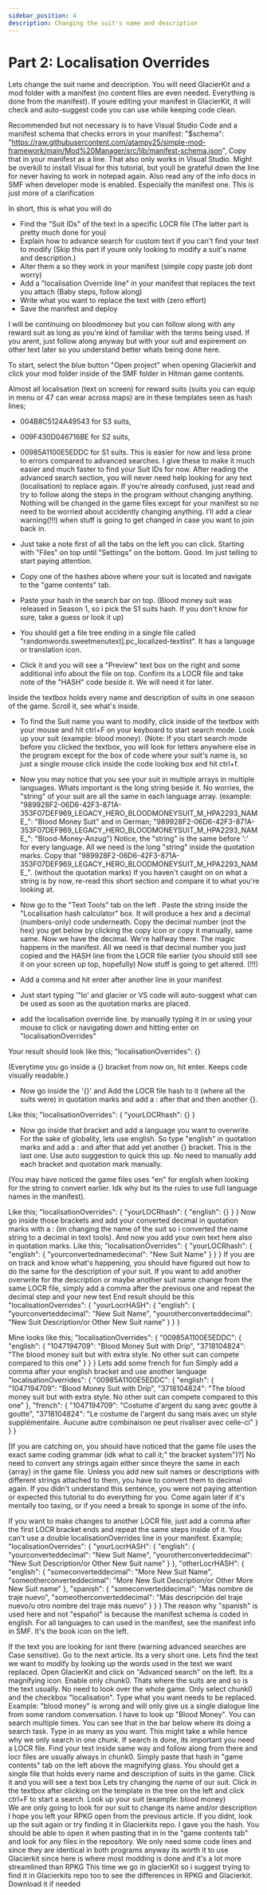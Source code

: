 ```yaml
---
sidebar_position: 4
description: Changing the suit's name and description
---
```


# Part 2: Localisation Overrides
Lets change the suit name and description.
You will need GlacierKit and a mod folder with a manifest (no content files are even needed. Everything is done from the manifest). 
If youre editing your manifest in GlacierKit, it will check and auto-suggest code you can use while keeping code clean.

Recommended but not necessary is to have Visual Studio Code and a manifest schema that checks errors in your manifest:
"$schema": "https://raw.githubusercontent.com/atampy25/simple-mod-framework/main/Mod%20Manager/src/lib/manifest-schema.json",
Copy that in your manifest as a line. That also only works in Visual Studio. Might be overkill to install Visual for this tutorial, but youll be grateful down the line for never having to work in notepad again.
Also read any of the info docs in SMF when developer mode is enabled. Especially the manifest one. This is just more of a clarification

In short, this is what you will do
- Find the "Suit IDs" of the text in a specific LOCR file (The latter part is pretty much done for you)
- Explain how to advance search for custom text if you can't find your text to modify (Skip this part if youre only looking to modify a suit's name and description.)
- Alter them a so they work in your manifest (simple copy paste job dont worry)
- Add a "localisation Override line" in your manifest that replaces the text you attach (Baby steps, follow along)
- Write what you want to replace the text with (zero effort)
- Save the manifest and deploy

I will be continuing on bloodmoney but you can follow along with any reward suit as long as you're kind of familiar with the terms being used. If you arent, just follow along anyway but with your suit and expirement on other text later so you understand better whats being done here. 

To start, select the blue button "Open project" when opening Glacierkit and click your mod folder inside of the SMF folder in Hitman game contents.

Almost all localisation (text on screen) for reward suits (suits you can equip in menu or 47 can wear across maps) are in these templates seen as hash lines;
- 004B8C5124A49543 for S3 suits,
- 009F430D046716BE for S2 suits,
- 00985A1100E5EDDC for S1 suits. 
This is easier for now and less prone to errors compared to advanced searches. 
I give these to make it much easier and much faster to find your Suit IDs for now.
After reading the advanced search section, you will never need help looking for any text (localisation) to replace again.
If you're already confused, just read and try to follow along the steps in the program without changing anything. Nothing will be changed in the game files except for your manifest so no need to be worried about accidently changing anything. I'll add a clear warning(!!!) when stuff is going to get changed in case you want to join back in.


- Just take a note first of all the tabs on the left you can click. Starting with "Files" on top until "Settings" on the bottom. Good. Im just telling to start paying attention.
- Copy one of the hashes above where your suit is located and navigate to the "game contents" tab.
- Paste your hash in the search bar on top. (Blood money suit was released in Season 1, so i pick the S1 suits hash. If you don't know for sure, take a guess or look it up) 
- You should get a file tree ending in a single file called "randomwords.sweetmenutext].pc_localized-textlist". It has a language or translation icon. 
- Click it and you will see a "Preview" text box on the right and some additional info about the file on top. Confirm its a LOCR file and take note of the "HASH" code beside it. We will need it for later.

Inside the textbox holds every name and description of suits in one season of the game. Scroll it, see what's inside.
- To find the Suit name you want to modify, click inside of the textbox with your mouse and hit ctrl+F on your keyboard to start search mode. Look up your suit (example: blood money). 
(Note: If you start search mode before you clicked the textbox, you will look for letters anywhere else in the program except for the box of code where your suit's name is, so just a single mouse click inside the code looking box and hit ctrl+f.

- Now you may notice that you see your suit in multiple arrays in multiple languages. Whats important is the long string beside it. No worries, the "string" of your suit are all the same in each language array. 
(example: "989928F2-06D6-42F3-871A-353F07DEF969_LEGACY_HERO_BLOODMONEYSUIT_M_HPA2293_NAME_": "Blood Money Suit" and in German;
"989928F2-06D6-42F3-871A-353F07DEF969_LEGACY_HERO_BLOODMONEYSUIT_M_HPA2293_NAME_": "Blood-Money-Anzug")
Notice, the "string" is the same before ':' for every language.
All we need is the long "string" inside the quotation marks. 
Copy that "989928F2-06D6-42F3-871A-353F07DEF969_LEGACY_HERO_BLOODMONEYSUIT_M_HPA2293_NAME_". (without the quotation marks)
If you haven't caught on on what a string is by now, re-read this short section and compare it to what you're looking at.

- Now go to the "Text Tools" tab on the left . Paste the string inside the "Localisation hash calculator" box. It will produce a hex and a decimal (numbers-only) code underneath. Copy the decimal number (not the hex) you get below by clicking the copy icon or copy it manually, same same. Now we have the decimal. We're halfway there. The magic happens in the manifest. 
All we need is that decimal number you just copied and the HASH line from the LOCR file earlier (you should still see it on your screen up top, hopefully)
Now stuff is going to get altered. (!!!)
- Add a comma and hit enter after another line in your manifest
- Just start typing '"lo' and glacier or VS code will auto-suggest what can be used as soon as the quotation marks are placed.
- add the localisation override line. by manually typing it in or using your mouse to click or navigating down and hitting enter on "localisationOverrides"


Your result should look like this;
"localisationOverrides": {}

(Everytime you go inside a {} bracket from now on, hit enter. Keeps code visually readable.)

- Now go inside the '{}' and Add the LOCR file hash to it (where all the suits were) in quotation marks and add a : after that and then another {}.

Like this;
"localisationOverrides": {
    "yourLOCRhash": {}
}

- Now go inside that bracket and add a language you want to overwrite. For the sake of globality, lets use english. 
So type "english" in quotation marks and add a : and after that add yet another {} bracket. This is the last one. Use auto suggestion to quick this up. No need to manually add each bracket and quotation mark manually.

(You may have noticed the game files uses "en" for english when looking for the string to convert earlier. Idk why but its the rules to use full language names in the manifest). 

Like this;
"localisationOverrides": {
    "yourLOCRhash": {
        "english": {}
    }
}
Now go inside those brackets and add your converted decimal in quotation marks with a : (im changing the name of the suit so i converted the name string to a decimal in text tools). And now you add your own text here also in quotation marks.
Like this;
"localisationOverrides": {
    "yourLOCRhash": {
        "english": {
            "yourconvertednamedecimal": "New Suit Name"
        }
    }
}
If you are on track and know what's happening, you should have figured out how to do the same for the description of your suit. If you want to add another overwrite for the description or maybe another suit name change from the same LOCR file, simply add a comma after the previous one and repeat the decimal step and your new text
End result should be this
"localisationOverrides": {
		"yourLocrHASH": {
			"english": {
				"yourconverteddecimal": "New Suit Name",
				"yourotherconverteddecimal": "New Suit Description/or Other New Suit name"
			}
		}
	}

Mine looks like this;
"localisationOverrides": {
		"00985A1100E5EDDC": {
			"english": {
				"1047194709": "Blood Money Suit with Drip",
				"3718104824": "The blood money suit but with extra style. No other suit can compete compared to this one"
			}
		}
	}
Lets add some french for fun
Simply add a comma after your english bracket and use another language
"localisationOverrides": {
		"00985A1100E5EDDC": {
			"english": {
				"1047194709": "Blood Money Suit with Drip",
				"3718104824": "The blood money suit but with extra style. No other suit can compete compared to this one"
			},
            "french": {
                "1047194709": "Costume d'argent du sang avec goutte à goutte",
				"3718104824": "Le costume de l'argent du sang mais avec un style supplémentaire. Aucune autre combinaison ne peut rivaliser avec celle-ci"
            }
		}
	}

[If you are catching on, you should have noticed that the game file uses the exact same coding grammar (idk what to call it;" the bracket system")?]
No need to convert any strings again either since theyre the same in each {array} in the game file. Unless you add new suit names or descriptions with different strings attached to them, you have to convert them to decimal again. If you didn't understand this sentence, you were not paying attention or expected this tutorial to do everything for you.
Come again later if it's mentally too taxing, or if you need a break to sponge in some of the info.

If you want to make changes to another LOCR file, just add a comma after the first LOCR bracket ends and repeat the same steps inside of it. You can't use a double localisationOverrides line in your manifest. Example;
"localisationOverrides": {
		"yourLocrHASH": {
			"english": {
				"yourconverteddecimal": "New Suit Name",
				"yourotherconverteddecimal": "New Suit Description/or Other New Suit name"
			}
		},
        "otherLocrHASH": {
			"english": {
				"someconverteddecimal": "More New Suit Name",
				"someotherconverteddecimal": "More New Suit Description/or Other More New Suit name"
			},
            "spanish": {
                "someconverteddecimal": "Más nombre de traje nuevo",
				"someotherconverteddecimal": "Más descripción del traje nuevo/u otro nombre del traje más nuevo"
            }
		}
	}
The reason why "spanish" is used here and not "español" is because the manifest schema is coded in english. For all languages to can used in the manifest, see the manifest info in SMF. It's the book icon on the left.

If the text you are looking for isnt there (warning advanced searches are Case sensitive). Go to the next article. Its a very short one.
Lets find the text we want to modify by looking up the words used in the text we want replaced. Open GlacierKit and click on "Advanced search" on the left. Its a magnifying icon. Enable only chunk0. Thats where the suits are and so is the text usually. No need to look over the whole game. Only select chunk0 and the checkbox "localisation". Type what you want needs to be replaced. Example: "blood money" is wrong and will only give us a single dialogue line from some random conversation. I have to look up "Blood Money". You can search multiple times. You can see that in the bar below where its doing a search task. Type in as many as you want. This might take a while hence why we only search in one chunk.
If search is done, its important you need a LOCR file. Find your text inside same way and follow along from there
and locr files are usually always in chunk0. Simply paste that hash in "game contents" tab on the left above the magnifying glass. You should get a single file that holds every name and description of suits in the game. Click it and you will see a text box
Lets try changing the name of our suit. Click in the textbox after clicking on the template in the tree on the left and click ctrl+F to start a search. Look up your suit (example: blood money)  
We are only going to look for our suit to change its name and/or description
I hope you left your RPKG open from the previous article. If you didnt, look up the suit again or try finding it in Glacierkits repo. I gave you the hash. You should be able to open it when pasting that in in the "game contents tab" and look for any files in the repository. We only need some code lines and since they are identical in both programs anyway its worth it to use Glacierkit since here is where most modding is done and it's a lot more streamlined than RPKG
This time we go in glacierKit so i suggest trying to find it in Glacierkits repo too to see the differences in RPKG and Glacierkit.
Download it if needed
